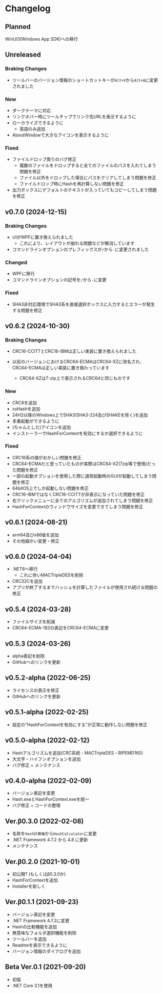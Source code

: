 # Changelog

## Planned
WinUI3(Windows App SDK)への移行

## Unreleased
### Braking Changes
- ツールバーのバージョン情報のショートカットキーが`Alt+V`から`Alt+A`に変更されました

### New
- ダークテーマに対応
- リンクホバー時にツールチップでリンク先URLを表示するように
- ローカライズできるように
  - 英語のみ追加
- AboutWindowで大きなアイコンを表示するように

### Fixed
- ファイルドロップ周りのバグ修正
  - 複数のファイルをドロップすると全てのファイルのパスを入れてしまう問題を修正
  - ファイル以外をドロップした場合にパスをクリアしてしまう問題を修正
  - ファイルドロップ時にHashを再計算しない問題を修正
- 出力ボックスにデフォルトのテキストが入っていてもコピーしてしまう問題を修正


## v0.7.0 (2024-12-15)
### Braking Changes
- UIがWPFに置き換えられました
  - これにより、レイアウトが崩れる問題などが解消しています
- コマンドラインオプションのプレフィックスが`/`から`-`に変更されました

### Changed
- WPFに移行
- コマンドラインオプションの記号を`/`から`-`に変更

### Fixed
- SHA3非対応環境でSHA3系を直接選択ボックスに入力するとエラーが発生する問題を修正


## v0.6.2 (2024-10-30)
### Braking Changes
- CRC16-CCITTとCRC16-IBMは正しい実装に置き換えられました

- 以前のバージョンにおけるCRC64-ECMAはCRC64-XZに改名され、CRC64-ECMAは正しい実装に置き換わっています
  - CRC64-XZは7-zip上で表示されるCRC64と同じものです

### New
- CRC8を追加
- xxHashを追加
- 24H2以降のWindows上でSHA3(SHA3-224及びSHAKEを除く)を追加
- 多重起動ができるように
- (ちゃんとした)アイコンを追加
- インストーラーでHashForContextを有効にするか選択できるように

### Fixed
- CRC16系の値がおかしい問題を修正
- CRC64-ECMAだと思っていたものが実際はCRC64-XZ(7zip等で使用)だった問題を修正
- 一部の起動オプションを使用した際に通常起動時のGUIが起動してしまう問題を修正
- 64bitOS上でしか起動しない問題を修正
- CRC16-IBMではなくCRC16-CCITTが非表示になっていた問題を修正
- 右クリックメニューに全てのアルゴリズムが追加されてしまう問題を修正
- HashForContextのウィンドウサイズを変更できてしまう問題を修正


## v0.6.1 (2024-08-21)
- arm64及びx86版を追加
- その他細かい変更・修正

## v0.6.0 (2024-04-04)
- .NET8へ移行
  - これに伴いMACTripleDESを削除
- CRC32Cを追加
- アプリが終了するまでハッシュを計算したファイルが使用され続ける問題の修正

## v0.5.4 (2024-03-28)
- ファイルサイズを削減
- CRC64-ECMA-182の表記をCRC64-ECMAに変更

## v0.5.3 (2024-03-26)
- alpha表記を削除
- GitHubへのリンクを更新

## v0.5.2-alpha (2022-06-25)
- ライセンスの表示を修正
- GitHubへのリンクを更新

## v0.5.1-alpha (2022-02-25)
- 設定の"HashForContextを有効にする"が正常に動作しない問題を修正

## v0.5.0-alpha (2022-02-12)
- Hashアルゴリズムを追加(CRC系統・MACTripleDES・RIPEMD160)
- 大文字・ハイフンオプションを追加
- バグ修正 + メンテナンス

## v0.4.0-alpha (2022-02-09)
- バージョン表記を変更
- Hash.exeとHashForContext.exeを統一
- バグ修正 + コードの整理

## Ver.β0.3.0 (2022-02-08)
- 名称を`Hash計算機`から`HashCalculator`に変更
- .NET Framework 4.7.2 から 4.8 に更新
- メンテナンス

## Ver.β0.2.0 (2021-10-01)
- 初公開? (もしくはβ0.3.0か)
- HashForContextを追加
- Installerを新しく

## Ver.β0.1.1 (2021-09-23)
- バージョン表記を変更
- .NET Framework 4.7.2に変更
- Hashの比較機能を追加
- 無意味なフォルダ選択機能を削除
- ツールバーを追加
- Readmeを表示できるように
- バージョン情報のダイアログを追加

## Beta Ver.0.1 (2021-09-20)
- 初版
- .NET Core 3.1を使用
